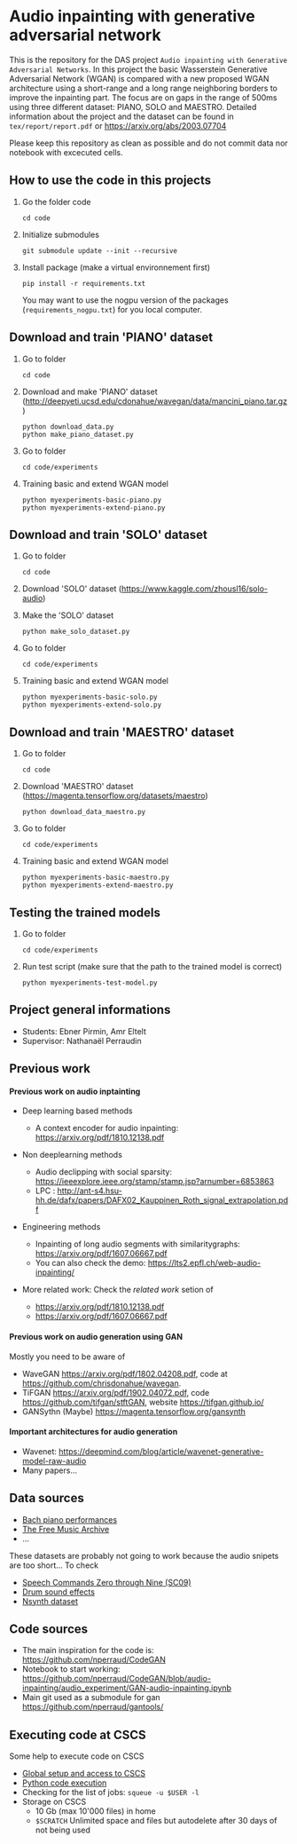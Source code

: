 # Audio inpainting with generative adversarial network

This is the repository for the DAS project `Audio inpainting with Generative Adversarial Networks`. In this project the basic Wasserstein Generative Adversarial Network (WGAN) is compared with a new proposed WGAN architecture using a short-range and a long range neighboring borders to improve the inpainting part. The focus are on gaps in the range of 500ms using three different dataset: PIANO, SOLO and MAESTRO. Detailed information about the project and the dataset can be found in `tex/report/report.pdf` or <https://arxiv.org/abs/2003.07704>

Please keep this repository as clean as possible and do not commit data nor notebook with excecuted cells.

## How to use the code in this projects

1. Go the folder code 

	```
	cd code
	```

2. Initialize submodules

	```
	git submodule update --init --recursive
	```

3. Install package (make a virtual environnement first)

	```
	pip install -r requirements.txt
	```

	You may want to use the nogpu version of the packages (`requirements_nogpu.txt`) for you local computer.



## Download and train 'PIANO' dataset
1. Go to folder
	```
	cd code
	```
	
2. Download and make 'PIANO' dataset (<http://deepyeti.ucsd.edu/cdonahue/wavegan/data/mancini_piano.tar.gz>)

	```
	python download_data.py
	python make_piano_dataset.py
	```
3. Go to folder
   
   	```
	cd code/experiments
	```
4. Training basic and extend WGAN model
   
   	```
	python myexperiments-basic-piano.py
	python myexperiments-extend-piano.py
	```

## Download and train 'SOLO' dataset
1. Go to folder
	```
	cd code
	```
	
2. Download 'SOLO' dataset (<https://www.kaggle.com/zhousl16/solo-audio>)
3. Make the 'SOLO' dataset
	```
	python make_solo_dataset.py
	```
4. Go to folder
   
   	```
	cd code/experiments
	```
5. Training basic and extend WGAN model
   
   	```
	python myexperiments-basic-solo.py
	python myexperiments-extend-solo.py
	```

## Download and train 'MAESTRO' dataset
1. Go to folder
	```
	cd code
	```
	
2. Download 'MAESTRO' dataset (<https://magenta.tensorflow.org/datasets/maestro>)
	```
	python download_data_maestro.py
	```
3. Go to folder 
   	```
	cd code/experiments
	```
4. Training basic and extend WGAN model
   	```
	python myexperiments-basic-maestro.py
	python myexperiments-extend-maestro.py
	```
## Testing the trained models
1. Go to folder
	```
	cd code/experiments
	```
2. Run test script (make sure that the path to the trained model is correct)
	```
	python myexperiments-test-model.py
	```

## Project general informations

* Students: Ebner Pirmin, Amr Eltelt
* Supervisor: Nathanaël Perraudin


## Previous work

#### Previous work on audio inptainting

* Deep learning based methods
  - A context encoder for audio inpainting: <https://arxiv.org/pdf/1810.12138.pdf>

* Non deeplearning methods
  - Audio declipping with social sparsity: <https://ieeexplore.ieee.org/stamp/stamp.jsp?arnumber=6853863>
  - LPC : <http://ant-s4.hsu-hh.de/dafx/papers/DAFX02_Kauppinen_Roth_signal_extrapolation.pdf>

* Engineering methods
  - Inpainting of long audio segments with similaritygraphs: <https://arxiv.org/pdf/1607.06667.pdf>
  - You can also check the demo: <https://lts2.epfl.ch/web-audio-inpainting/>

* More related work: Check the *related work* setion of 
  - <https://arxiv.org/pdf/1810.12138.pdf>
  - <https://arxiv.org/pdf/1607.06667.pdf>

#### Previous work on audio generation using GAN

Mostly you need to be aware of 

* WaveGAN <https://arxiv.org/pdf/1802.04208.pdf>, code at <https://github.com/chrisdonahue/wavegan>.
* TiFGAN <https://arxiv.org/pdf/1902.04072.pdf>, code <https://github.com/tifgan/stftGAN>, website <https://tifgan.github.io/>
* GANSythn (Maybe) <https://magenta.tensorflow.org/gansynth>

#### Important architectures for audio generation

* Wavenet: <https://deepmind.com/blog/article/wavenet-generative-model-raw-audio>
* Many papers...


## Data sources
- [Bach piano performances](http://deepyeti.ucsd.edu/cdonahue/wavegan/data/mancini_piano.tar.gz)
- [The Free Music Archive](https://github.com/mdeff/fma)
- ... 

These datasets are probably not going to work because the audio snipets are too short... To check
- [Speech Commands Zero through Nine (SC09)](http://deepyeti.ucsd.edu/cdonahue/wavegan/data/sc09.tar.gz)
- [Drum sound effects](http://deepyeti.ucsd.edu/cdonahue/wavegan/data/drums.tar.gz)
- [Nsynth dataset](https://magenta.tensorflow.org/datasets/nsynth)


## Code sources

* The main inspiration for the code is: <https://github.com/nperraud/CodeGAN>
* Notebook to start working: <https://github.com/nperraud/CodeGAN/blob/audio-inpainting/audio_experiment/GAN-audio-inpainting.ipynb>
* Main git used as a submodule for gan <https://github.com/nperraud/gantools/>


## Executing code at CSCS

Some help to execute code on CSCS

* [Global setup and access to CSCS](https://gist.github.com/nperraud/a52351fd23e6dbe275325b1bf413787c)
* [Python code execution](https://gist.github.com/nperraud/24f4a9d8275db63bf9d623b156cb0363)
* Checking for the list of jobs: `squeue -u $USER -l`
* Storage on CSCS
	- 10 Gb (max 10'000 files) in home
	- `$SCRATCH` Unlimited space and files but autodelete after 30 days of not being used



